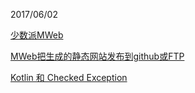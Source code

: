 2017/06/02

[少数派MWeb](https://sspai.com/post/33855)

[MWeb把生成的静态网站发布到github或FTP](http://zh.mweb.im/sync-webistes-to-github-or-ftp-zh.html)

[Kotlin 和 Checked Exception](http://www.yinwang.org/blog-cn/2017/05/23/kotlin)
